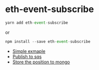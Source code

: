 # eth-event-subscribe
```js
yarn add eth-event-subscribe
```
or
```js
npm install --save eth-event-subscribe 
```

* [Simple exmaple](./demo/simple.js)
* [Publish to sqs](./demo/publish-to-sqs.js)
* [Store the position to mongo](./demo/store-position-to-mongo.js)
